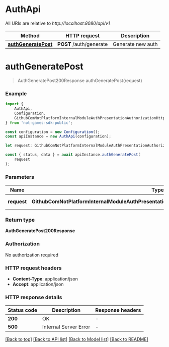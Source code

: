 # AuthApi

All URIs are relative to *http://localhost:8080/api/v1*

|Method | HTTP request | Description|
|------------- | ------------- | -------------|
|[**authGeneratePost**](#authgeneratepost) | **POST** /auth/generate | Generate new auth|

# **authGeneratePost**
> AuthGeneratePost200Response authGeneratePost(request)


### Example

```typescript
import {
    AuthApi,
    Configuration,
    GithubComNotPlatformInternalModuleAuthPresentationAuthorizationHttpModelAuthGenerateRequest
} from 'not-games-sdk-public';

const configuration = new Configuration();
const apiInstance = new AuthApi(configuration);

let request: GithubComNotPlatformInternalModuleAuthPresentationAuthorizationHttpModelAuthGenerateRequest; //request body

const { status, data } = await apiInstance.authGeneratePost(
    request
);
```

### Parameters

|Name | Type | Description  | Notes|
|------------- | ------------- | ------------- | -------------|
| **request** | **GithubComNotPlatformInternalModuleAuthPresentationAuthorizationHttpModelAuthGenerateRequest**| request body | |


### Return type

**AuthGeneratePost200Response**

### Authorization

No authorization required

### HTTP request headers

 - **Content-Type**: application/json
 - **Accept**: application/json


### HTTP response details
| Status code | Description | Response headers |
|-------------|-------------|------------------|
|**200** | OK |  -  |
|**500** | Internal Server Error |  -  |

[[Back to top]](#) [[Back to API list]](../README.md#documentation-for-api-endpoints) [[Back to Model list]](../README.md#documentation-for-models) [[Back to README]](../README.md)

